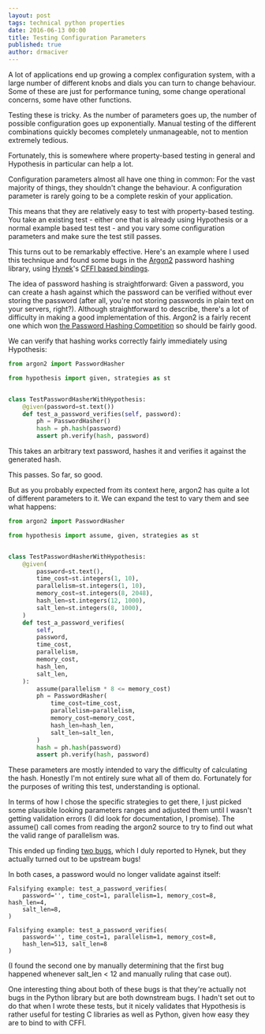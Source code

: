 ```yaml
---
layout: post
tags: technical python properties
date: 2016-06-13 00:00
title: Testing Configuration Parameters
published: true
author: drmaciver
---
```


A lot of applications end up growing a complex configuration system,
with a large number of different knobs and dials you can turn to change
behaviour. Some of these are just for performance tuning, some change
operational concerns, some have other functions.

Testing these is tricky. As the number of parameters goes up, the number
of possible configuration goes up exponentially. Manual testing of the
different combinations quickly becomes completely unmanageable, not
to mention extremely tedious.

Fortunately, this is somewhere where property-based testing in general
and Hypothesis in particular can help a lot.

<!--more-->

Configuration parameters almost all have one thing in common: For the
vast majority of things, they shouldn't change the behaviour. A
configuration parameter is rarely going to be a complete reskin of your
application.

This means that they are relatively easy to test with property-based
testing. You take an existing test - either one that is already using
Hypothesis or a normal example based test test - and you vary some
configuration parameters and make sure the test still passes.

This turns out to be remarkably effective. Here's an example where I
used this technique and found some bugs in the [Argon2](
https://github.com/P-H-C/phc-winner-argon2) password hashing library,
using [Hynek](https://hynek.me/)'s
[CFFI based bindings](https://github.com/hynek/argon2_cffi).

The idea of password hashing is straightforward: Given a password, you
can create a hash against which the password can be verified without
ever storing the password (after all, you're not storing passwords in
plain text on your servers, right?). Although straightforward to
describe, there's a lot of difficulty in making a good implementation
of this. Argon2 is a fairly recent one which won [the Password Hashing
Competition](https://password-hashing.net/) so should be fairly good.

We can verify that hashing works correctly fairly immediately using
Hypothesis:

```python
from argon2 import PasswordHasher

from hypothesis import given, strategies as st


class TestPasswordHasherWithHypothesis:
    @given(password=st.text())
    def test_a_password_verifies(self, password):
        ph = PasswordHasher()
        hash = ph.hash(password)
        assert ph.verify(hash, password)
```

This takes an arbitrary text password, hashes it and verifies it against
the generated hash.

This passes. So far, so good.

But as you probably expected from its context here, argon2 has quite
a lot of different parameters to it. We can expand the test to vary
them and see what happens:

```python
from argon2 import PasswordHasher

from hypothesis import assume, given, strategies as st


class TestPasswordHasherWithHypothesis:
    @given(
        password=st.text(),
        time_cost=st.integers(1, 10),
        parallelism=st.integers(1, 10),
        memory_cost=st.integers(8, 2048),
        hash_len=st.integers(12, 1000),
        salt_len=st.integers(8, 1000),
    )
    def test_a_password_verifies(
        self,
        password,
        time_cost,
        parallelism,
        memory_cost,
        hash_len,
        salt_len,
    ):
        assume(parallelism * 8 <= memory_cost)
        ph = PasswordHasher(
            time_cost=time_cost,
            parallelism=parallelism,
            memory_cost=memory_cost,
            hash_len=hash_len,
            salt_len=salt_len,
        )
        hash = ph.hash(password)
        assert ph.verify(hash, password)
```


These parameters are mostly intended to vary the difficulty of
calculating the hash. Honestly I'm not entirely sure what all of them
do. Fortunately for the purposes of writing this test, understanding is
optional.

In terms of how I chose the specific strategies to get there, I just
picked some plausible looking parameters ranges and adjusted them until
I wasn't getting validation errors (I did look for documentation, I
promise). The assume() call comes from reading the argon2 source to try
to find out what the valid range of parallelism was.

This ended up finding
[two bugs](https://github.com/hynek/argon2_cffi/issues/4), which I duly
reported to Hynek, but they actually turned out to be upstream bugs!

In both cases, a password would no longer validate against itself:


```
Falsifying example: test_a_password_verifies(
    password='', time_cost=1, parallelism=1, memory_cost=8, hash_len=4,
    salt_len=8,
)
```

```
Falsifying example: test_a_password_verifies(
    password='', time_cost=1, parallelism=1, memory_cost=8,
    hash_len=513, salt_len=8
)
```

(I found the second one by manually determining that the first bug
happened whenever salt_len < 12 and manually ruling that case out).

One interesting thing about both of these bugs is that they're actually
not bugs in the Python library but are both downstream bugs. I hadn't
set out to do that when I wrote these tests, but it nicely validates
that Hypothesis is rather useful for testing C libraries as well as
Python, given how easy they are to bind to with CFFI.
